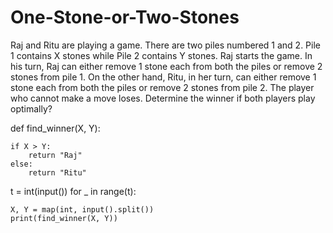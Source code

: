 # One-Stone-or-Two-Stones

Raj and Ritu are playing a game. There are two piles numbered 1 and 2. Pile 1 contains X stones while Pile 2 contains Y stones. Raj starts the game.
In his turn, Raj can either remove 1 stone each from both the piles or remove 2 stones from pile 1.
On the other hand, Ritu, in her turn, can either remove 1 stone each from both the piles or remove 2 stones from pile 2.
The player who cannot make a move loses. Determine the winner if both players play optimally?

def find_winner(X, Y):

    if X > Y:
        return "Raj"
    else:
        return "Ritu"

t = int(input())
for _ in range(t):

    X, Y = map(int, input().split())
    print(find_winner(X, Y))
